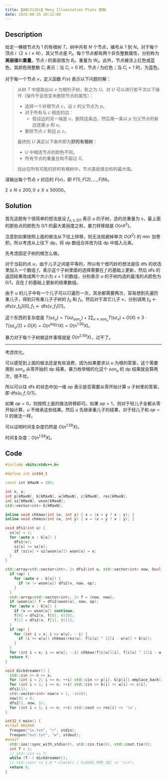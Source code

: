 ```yaml
---
title: [ABC311Ex] Many Illumination Plans 题解
date: 2025-08-25 20:12:00
---
```


## Description

给定一棵根节点为 $1$ 的有根树 $T$，树中共有 $N$ 个节点，编号从 $1$ 到 $N$。对于每个顶点 $i$（$2 \leq i \leq N$），其父节点是 $P_i$。每个节点都有两个非负整数属性，分别称为**美丽值**和**重量**。节点 $i$ 的美丽值为 $B_i$，重量为 $W_i$。此外，节点被涂上红色或蓝色，其颜色用整数 $C_i$ 表示：当 $C_i=0$ 时，节点 $i$ 为红色；当 $C_i=1$ 时，为蓝色。

对于每一个节点 $v$，定义函数 $F(v)$ 表示以下问题的解：

> 从树 $T$ 中提取出以 $v$ 为根的子树，称之为 $U$。对 $U$ 可以进行若干次以下操作（操作不会改变未删除节点的属性）：
>
> - 选择一个非根节点 $c$，设 $c$ 的父节点为 $p$。
> - 对于所有与 $c$ 相连的边：
>   - 假设边的另一端是 $u$，删除这条边，然后用一条以 $p$ 为父节点的新边连接 $p$ 和 $u$。
> - 删除节点 $c$ 和边 $p,c$。
>
> 最终的 $U$ 满足以下条件即为**好的有根树**：
>
> - $U$ 中相连节点的颜色不同。
> - 所有节点的重量总和不超过 $X$。
>
> 找出在所有可能的好的有根树中，节点美丽值总和的最大值。

请输出每个节点 $v$ 对应的 $F(v)$，即 $F(1), F(2), \dots, F(N)$。

$2\leq N\leq 200,0\leq X\leq 50000$。

## Solution

首先这题有个很简单的想法是设 $f_{u,s,0/1}$ 表示 $u$ 的子树，选的总重量为 $s$，最上面的那些点的颜色为 $0/1$ 的最大美丽度之和，暴力转移就是 $O(nX^2)$。

注意到如果按照上面的做法从下往上转移，则无法规避掉单次 $O(X^2)$ 的 $\min$ 加卷积，所以考虑从上往下 dp，将 dp 数组合并改为往 dp 中插入元素。

先考虑固定子树的根怎么做。

对于当前的点 $u$，由于儿子之间是平等的，所以有个很巧妙的想法是往 dfs 的状态里加入一个数组 $f$，表示这个子树里面的选择需要在 $f$ 的基础上更新，然后 dfs 的返回结果改成两个大小为 $x+1$ 的数组，分别表示 $u$ 的子树内选的最浅的点颜色为 $0/1$，且在 $f$ 的基础上更新的结果数组。

由于 $u$ 的儿子中有一个儿子可以只遍历一次，其余都需要两次，容易想到先遍历重儿子，得到只有重儿子子树的 $f_0$ 和 $f_1$。然后对于其它儿子 $v$，分别调用 $f_0\leftarrow \text{dfs}(v,f_0)[0],f_1\leftarrow\text{dfs}(v,f_1)[1]$。

这个东西的复杂度是 $\displaystyle T(sz_u)=T(sz_{son_u})+2\sum_{v\neq son_u}{T(sz_v)}+O(X)\leq 3\cdot T(sz_u/2)+O(X)=O(n^{\log_23}X)=O(n^{1.59}X)$。

暴力对于每个子树做这件事情就是 $O(n^{2.59}X)$，过不了。

---

考虑优化。

可以感受到上面的做法还是有些浪费，因为如果要求以 $u$ 为根的答案，这个需要用到 $son_u$ 从零开始的 dp 结果，暴力枚举根的化这个 $son_u$ 的 dp 结果就会算两次，很不优。

所以可以往 dfs 的状态中加一维 $op$ 表示是否需要从零开始计算 $u$ 子树里的答案，即 $\text{dfs}(u,f,0/1)$。

如果 $op=0$，则按照上面的做法转移即可。如果 $op=1$，则对于轻儿子全都从零开始计算，$u$ 不继承这些结果。然后 $u$ 先继承重儿子的结果，对于轻儿子和 $op=0$ 的做法一样。

可以证明时间复杂度仍然是 $O(n^{1.59}X)$。

时间复杂度：$O(n^{1.59}X)$。

## Code

```cpp
#include <bits/stdc++.h>

#define int int64_t

const int kMaxN = 205;

int n, x;
int p[kMaxN], b[kMaxN], w[kMaxN], c[kMaxN], res[kMaxN];
int sz[kMaxN], wson[kMaxN];
std::vector<int> G[kMaxN];

inline void chkmax(int &x, int y) { x = (x > y ? x : y); }
inline void chkmin(int &x, int y) { x = (x < y ? x : y); }

void dfs1(int u) {
  sz[u] = 1;
  for (auto v : G[u]) {
    dfs1(v);
    sz[u] += sz[v];
    if (sz[v] > sz[wson[u]]) wson[u] = v;
  }
}

std::array<std::vector<int>, 2> dfs2(int u, std::vector<int> now, bool op) {
  if (op) {
    for (auto v : G[u]) {
      if (v != wson[u]) dfs2(v, now, op);
    }
  }
  std::array<std::vector<int>, 2> f = {now, now};
  if (wson[u]) f = dfs2(wson[u], now, op);
  for (auto v : G[u]) {
    if (v == wson[u]) continue;
    f[0] = dfs2(v, f[0], 0)[0];
    f[1] = dfs2(v, f[1], 0)[1];
  }
  if (op) {
    for (int i = x; i >= w[u]; --i) {
      if (i >= w[u]) chkmax(res[u], f[c[u] ^ 1][i - w[u]] + b[u]);
    }
  }
  for (int i = x; i >= w[u]; --i) chkmax(f[c[u]][i], f[c[u] ^ 1][i - w[u]] + b[u]);
  return f;
}

void dickdreamer() {
  std::cin >> n >> x;
  for (int i = 2; i <= n; ++i) std::cin >> p[i], G[p[i]].emplace_back(i);
  for (int i = 1; i <= n; ++i) std::cin >> b[i] >> w[i] >> c[i];
  dfs1(1);
  std::vector<int> now(x + 1, -1e18);
  now[0] = 0;
  dfs2(1, now, 1);
  for (int i = 1; i <= n; ++i) std::cout << res[i] << '\n';
}

int32_t main() {
#ifdef ORZXKR
  freopen("in.txt", "r", stdin);
  freopen("out.txt", "w", stdout);
#endif
  std::ios::sync_with_stdio(0), std::cin.tie(0), std::cout.tie(0);
  int T = 1;
  // std::cin >> T;
  while (T--) dickdreamer();
  // std::cerr << 1.0 * clock() / CLOCKS_PER_SEC << "s\n";
  return 0;
}
```